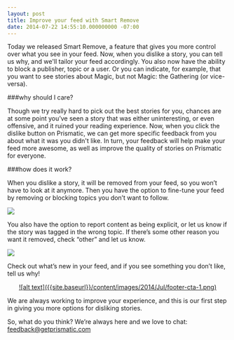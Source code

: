 ```yaml
---
layout: post
title: Improve your feed with Smart Remove
date: 2014-07-22 14:55:10.000000000 -07:00
---
```

Today we released Smart Remove, a feature that gives you more control over what you see in your feed. Now, when you dislike a story, you can tell us why, and we'll tailor your feed accordingly. You also now have the ability to block a publisher, topic or a user. Or you can indicate, for example, that you want to see stories about Magic, but not Magic: the Gathering (or vice-versa).

###why should I care?

Though we try really hard to pick out the best stories for you, chances are at some point you’ve seen a story that was either uninteresting, or even offensive, and it ruined your reading experience. Now, when you click the dislike button on Prismatic, we can get more specific feedback from you about what it was you didn't like. In turn, your feedback will help make your feed more awesome, as well as improve the quality of stories on Prismatic for everyone.

###how does it work?

When you dislike a story, it will be removed from your feed, so you won’t have to look at it anymore. Then you have the option to fine-tune your feed by removing or blocking topics you don’t want to follow.

![]({{site.baseurl}}/content/images/2014/Jul/BlockTopic-1.gif)

You also have the option to report content as being explicit, or let us know if the story was tagged in the wrong topic. If there’s some other reason you want it removed, check “other” and let us know.

![]({{site.baseurl}}/content/images/2014/Jul/reportcontent4-1.gif)

Check out what’s new in your feed, and if you see something you don’t like, tell us why!

<center>
<a href="http://www.getprismatic.com/">![alt text]({{site.baseurl}}/content/images/2014/Jul/footer-cta-1.png)</a>
</center

<hr>

We are always working to improve your experience, and this is our first step in giving you more options for disliking stories.

So, what do you think? We’re always here and we love to chat: feedback@getprismatic.com
